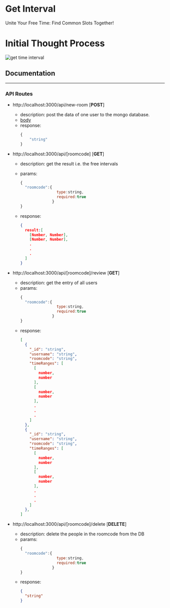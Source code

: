 # Get Interval

<p>Unite Your Free Time: Find Common Slots Together!</p>

# Initial Thought Process
![get time interval](https://github.com/coderKrysio/get-interval/assets/119613110/be38679a-9cfd-465f-a0ff-ad8bf58ee946)

## Documentation

---

### **API Routes**


- http://localhost:3000/api/new-room [**POST**]

  - description: post the data of one user to the mongo database.
  - [body](models/room.ts)
  - response:
    ```js
    {
    	"string"
    }
    ```

- http://localhost:3000/api/[roomcode] [**GET**]

  - description: get the result i.e. the free intervals

  - params:
    ```js
    {
      "roomcode":{
                    type:string,
                    required:true
                  }
    }
    ```
  - response:
    ```json
    {
      result:[
        [Number, Number],
        [Number, Number],
        .
        .
        .
      ]
    }
    ```

- http://localhost:3000/api/[roomcode]/review [**GET**]

  - description: get the entry of all users
  - params:
    ```js
    {
      "roomcode":{
                    type:string,
                    required:true
                  }
    }
    ```
  - response:
    ```json
    [
      {
        "_id": "string",
        "username": "string",
        "roomcode": "string",
        "timeRanges": [
          [
            number,
            number
          ],
          [
            number,
            number
          ],
          .
          .
          .
        ]
      },
      {
        "_id": "string",
        "username": "string",
        "roomcode": "string",
        "timeRanges": [
          [
            number,
            number
          ],
          [
            number,
            number
          ],
          .
          .
          .
        ]
      },
    ]
    ```

- http://localhost:3000/api/[roomcode]/delete [**DELETE**]

  - description: delete the people in the roomcode from the DB
  - params:
    ```js
    {
      "roomcode":{
                    type:string,
                    required:true
                  }
    }
    ```
  - response:
    ```json
    {
      "string"
    }
    ```
